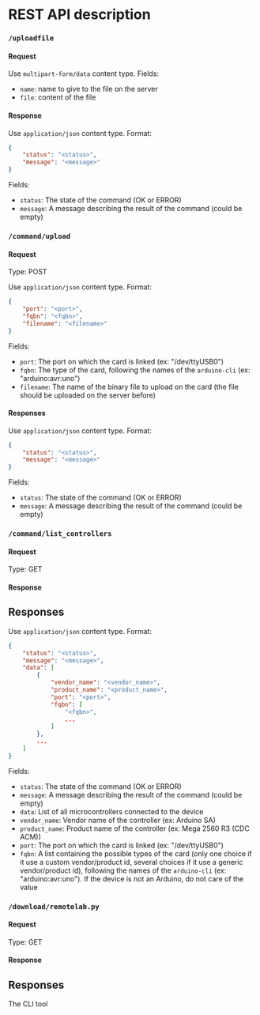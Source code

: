 # REST API description

### `/uploadfile`

#### Request

Use `multipart-form/data` content type.
Fields:
- `name`: name to give to the file on the server
- `file`: content of the file

#### Response

Use `application/json` content type.
Format:
```json
{
    "status": "<status>",
    "message": "<message>"
}
```

Fields:
- `status`: The state of the command (OK or ERROR)
- `message`: A message describing the result of the command (could be empty)

### `/command/upload`

#### Request

Type: POST

Use `application/json` content type.
Format:
```json
{
    "port": "<port>",
    "fqbn": "<fqbn>",
    "filename": "<filename>"
}
``` 

Fields:
- `port`: The port on which the card is linked (ex: "/dev/ttyUSB0")
- `fqbn`: The type of the card, following the names of the `arduino-cli` (ex: "arduino:avr:uno")
- `filename`: The name of the binary file to upload on the card (the file should be uploaded on the server before)

#### Responses

Use `application/json` content type.
Format:
```json
{
    "status": "<status>",
    "message": "<message>"
}
```

Fields:
- `status`: The state of the command (OK or ERROR)
- `message`: A message describing the result of the command (could be empty)

### `/command/list_controllers`

#### Request

Type: GET

#### Response

## Responses

Use `application/json` content type.
Format:
```json
{
    "status": "<status>",
    "message": "<message>",
    "data": [
        {
            "vendor_name": "<vendor_name>",
            "product_name": "<product_name>",
            "port": "<port>",
            "fqbn": [
                "<fqbn>",
                ...
            ]
        },
        ...
    ]
}

```

Fields:
- `status`: The state of the command (OK or ERROR)
- `message`: A message describing the result of the command (could be empty)
- `data`: List of all microcontrollers connected to the device
- `vendor_name`: Vendor name of the controller (ex: Arduino SA)
- `product_name`: Product name of the controller (ex: Mega 2560 R3 (CDC ACM))
- `port`: The port on which the card is linked (ex: "/dev/ttyUSB0")
- `fqbn`: A list containing the possible types of the card (only one choice if it use a custom vendor/product id, several choices if it use a generic vendor/product id), following the names of the `arduino-cli` (ex: "arduino:avr:uno"). If the device is not an Arduino, do not care of the value

### `/download/remotelab.py`

#### Request

Type: GET

#### Response

## Responses

The CLI tool